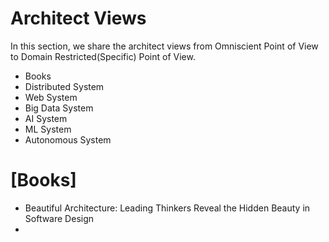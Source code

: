 # Architect Views

In this section, we share the architect views from Omniscient Point of View to Domain Restricted(Specific) Point of View.

+ Books
+ Distributed System
+ Web System
+ Big Data System
+ AI System
+ ML System
+ Autonomous System


# [Books]
+ Beautiful Architecture: Leading Thinkers Reveal the Hidden Beauty in Software Design
+ 
